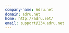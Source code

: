 ```yaml
---
company-name: Adru.net
domain: adru.net
home: http://adru.net/
email: support@234.adru.net
---
```




